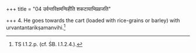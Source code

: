 +++
title = "04 उर्वन्तरिक्षमन्विहीति शकटायाभिप्रव्रजति"

+++
4. He goes towards the cart (loaded with rice-grains or barley) with urvantantarikṣamanvihi.[^1]  

[^1]: TS I.1.2.p. (cf. ŚB. I.1.2.4.).
